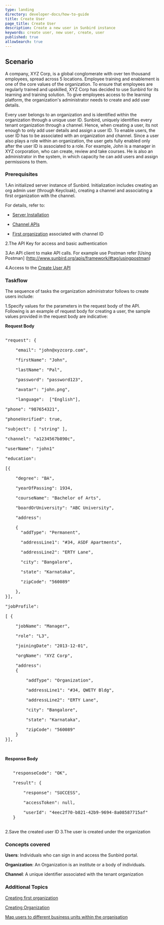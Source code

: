 ```yaml
---
type: landing
directory: developer-docs/how-to-guide
title: Create User
page_title: Create User
description: Create a new user in Sunbird instance
keywords: create user, new user, create, user
published: true
allowSearch: true
---
```

## Scenario

A company, XYZ Corp, is a global conglomerate with over ten thousand employees, spread across 5 locations. Employee training and enablement is one of the core values of the organization. To ensure that employees are regularly trained and upskilled, XYZ Corp has decided to use Sunbird for its learning and training solution. To give employees access to the learning platform, the organization's administrator needs to create and add user details. 

Every user belongs to an organization and is identified within the organization through a unique user ID. Sunbird, uniquely identifies every tenant organization through a channel. Hence, when creating a user, its not enough to only add user details and assign a user ID. To enable users, the user ID has to be associated with an organization and channel. Since a user also plays a role within an organization, the user gets fully enabled only after the user ID is associated to a role. For example, John is a manager in XYZ corporation, who can create, review and take courses. He is also an administrator in the system, in which capacity he can add users and assign permissions to them.  

### Prerequisites

1.An initialized server instance of Sunbird. Initialization includes creating an org admin user (through Keycloak), creating a channel and associating a first organization with the channel.

For details, refer to:

* [Server Installation](http://www.sunbird.org/developer-docs/installation/server_installation/)

* [Channel APIs](http://www.sunbird.org/apis/framework/#tag/Channel-APIs)

* [First organization](http://www.sunbird.org/developer-docs/initialization) associated with channel ID

2.The API Key for access and basic authentication
  
3.An API client to make API calls. For example use Postman refer [Using Postman] (http://www.sunbird.org/apis/framework/#tag/usingpostman)

4.Access to the [Create User API](http://www.sunbird.org/apis/userapi/#operation/Create%20User)

### Taskflow
 
The sequence of tasks the organization administrator follows to create users include:

1.Specify values for the parameters in the request body of the API. Following is an example of request body for creating a user, the sample values provided in the request body are indicative:

**Request Body**

<pre>

"request": {

    "email": "john@xyzcorp.com",

    "firstName": "John", 

    "lastName": "Pal",

    "password": "password123",

    "avatar": "john.png",

    "language":  ["English"],

"phone": "987654321", 

"phoneVerified": true,

"subject": [ "string" ],

"channel": "a1234567b890c",

"userName": "john1"

"education": 

[{

    "degree": "BA",

    "yearOfPassing": 1934,

    "courseName": "Bachelor of Arts",

    "boardOrUniversity": "ABC University",

    "address": 

    {
      "addType": "Permanent",

      "addressLine1": "#34, ASDF Apartments",

      "addressLine2": "ERTY Lane",

      "city": "Bangalore",

      "state": "Karnataka",

      "zipCode": "560089"

    },
}],

"jobProfile": 

[ {

    "jobName": "Manager",

    "role": "L3",

    "joiningDate": "2013-12-01",

    "orgName": "XYZ Corp",

    "address": 
    {

        "addType": "Organization",

        "addressLine1": "#34, QWETY Bldg",

        "addressLine2": "ERTY Lane",

        "city": "Bangalore",

        "state": "Karnataka",

        "zipCode": "560089"
    }
}],


</pre>


**Response Body**

<pre>

   "responseCode": "OK",

   "result": {

       "response": "SUCCESS",

       "accessToken": null,

       "userId": "4eec2f70-b821-42b9-9694-8a08587715af"
   }

</pre>

2.Save the created user ID
3.The user is created under the organization

### Concepts covered

**Users**: Individuals who can sign in and access the Sunbird portal.

**Organization**: An Organization is an institute or a body of individuals. 

**Channel**: A unique identifier associated with the tenant organization

### Additional Topics

[Creating first organization](http://www.sunbird.org/developer-docs/initialization)

[Creating Organization](http://www.sunbird.org/developer-docs/how-to-guide/how_to_create_organization)

[Map users to different business units within the organisation](http://www.sunbird.org/developer-docs/how-to-guide/hohow_to_create_org_add_user)
